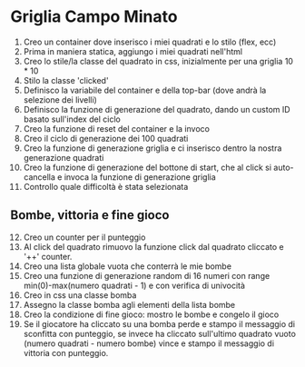 Griglia Campo Minato
===

1. Creo un container dove inserisco i miei quadrati e lo stilo (flex, ecc)
1. Prima in maniera statica, aggiungo i miei quadrati nell'html
1. Creo lo stile/la classe del quadrato in css, inizialmente per una griglia 10 * 10
1. Stilo la classe 'clicked'
1. Definisco la variabile del container e della top-bar (dove andrà la selezione dei livelli)
1. Definisco la funzione di generazione del quadrato, dando un custom ID basato sull'index del ciclo 
1. Creo la funzione di reset del container e la invoco
1. Creo il ciclo di generazione dei 100 quadrati
1. Creo la funzione di generazione griglia e ci inserisco dentro la nostra generazione quadrati
1. Creo la funzione di generazione del bottone di start, che al click si auto-cancella e invoca la funzione di generazione griglia
1. Controllo quale difficoltà è stata selezionata

## Bombe, vittoria e fine gioco
12. Creo un counter per il punteggio
1. Al click del quadrato rimuovo la funzione click dal quadrato cliccato e '++' counter.
1. Creo una lista globale vuota che conterrà le mie bombe
1. Creo una funzione di generazione random di 16 numeri con range min(0)-max(numero quadrati - 1) e con verifica di univocità
1. Creo in css una classe bomba
1. Assegno la classe bomba agli elementi della lista bombe
1. Creo la condizione di fine gioco: mostro le bombe e congelo il gioco
1. Se il giocatore ha cliccato su una bomba perde e stampo il messaggio di sconfitta con punteggio, se invece ha cliccato sull'ultimo quadrato vuoto (numero quadrati - numero bombe) vince e stampo il messaggio di vittoria con punteggio.